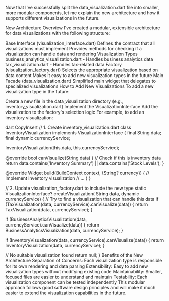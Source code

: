 Now that I've successfully split the data_visualization.dart file into smaller, more modular components, let me explain the new architecture and how it supports different visualizations in the future.

New Architecture Overview
I've created a modular, extensible architecture for data visualizations with the following structure:

Base Interface (visualization_interface.dart)
Defines the contract that all visualizations must implement
Provides methods for checking if a visualization can handle data and rendering
Visualization Types
business_analytics_visualization.dart - Handles business analytics data
tax_visualization.dart - Handles tax-related data
Factory (visualization_factory.dart)
Selects the appropriate visualization based on data content
Makes it easy to add new visualization types in the future
Main Facade (data_visualization.dart)
Simplified main widget that delegates to specialized visualizations
How to Add New Visualizations
To add a new visualization type in the future:

Create a new file in the data_visualization directory (e.g., inventory_visualization.dart)
Implement the VisualizationInterface
Add the visualization to the factory's selection logic
For example, to add an inventory visualization:

dart
CopyInsert
// 1. Create inventory_visualization.dart
class InventoryVisualization implements VisualizationInterface {
  final String data;
  final dynamic currencyService;

  InventoryVisualization(this.data, this.currencyService);

  @override
  bool canVisualize(String data) {
    // Check if this is inventory data
    return data.contains('Inventory Summary') || data.contains('Stock Levels');
  }

  @override
  Widget build(BuildContext context, {String? currency}) {
    // Implement inventory visualization
    // ...
  }
}

// 2. Update visualization_factory.dart to include the new type
static VisualizationInterface? createVisualization(
    String data, dynamic currencyService) {
  // Try to find a visualization that can handle this data
  if (TaxVisualization(data, currencyService).canVisualize(data)) {
    return TaxVisualization(data, currencyService);
  }
  
  if (BusinessAnalyticsVisualization(data, currencyService).canVisualize(data)) {
    return BusinessAnalyticsVisualization(data, currencyService);
  }
  
  if (InventoryVisualization(data, currencyService).canVisualize(data)) {
    return InventoryVisualization(data, currencyService);
  }
  
  // No suitable visualization found
  return null;
}
Benefits of the New Architecture
Separation of Concerns: Each visualization type is responsible for its own rendering and data parsing
Extensibility: Easy to add new visualization types without modifying existing code
Maintainability: Smaller, focused files are easier to understand and maintain
Testability: Each visualization component can be tested independently
This modular approach follows good software design principles and will make it much easier to extend the visualization capabilities in the future.
